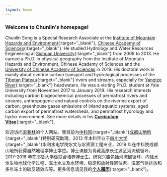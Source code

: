 ```yaml
---
layout: home
---
```


### Welcome to Chunlin's homepage!

Chunlin Song is a Special Research Associate at the [Institute of Mountain Hazards and Environment](http://english.imde.cas.cn/){:target="_blank"}, [Chinese Academy of Sciences](http://english.cas.cn/){:target="_blank"}. He studied Hydrology and Water Resources Engineering at [Sichuan University](http://www.scu.edu.cn/en/){:target="_blank"} from 2009 to 2013. He earned a Ph.D. in physical geography from the Institute of Mountain Hazards and Environment, Chinese Academy of Sciences and the [University of Chinese Academy of Sciences](http://english.ucas.ac.cn/) in 2019. His doctoral work is mainly about riverine carbon transport and hydrological processes of the [Tibetan Plateau](https://en.wikipedia.org/wiki/Tibetan_Plateau){:target="_blank"} rivers and streams, especially for [Yangtze River](https://en.wikipedia.org/wiki/Yangtze){:target="_blank"} headwaters. He was a visiting Ph.D. student at Yale University from November 2017 to January 2019. His research interests including carbon biogeochemical processes of permafrost rivers and streams, anthropogenic and natural controls on the riverine export of carbon, greenhouse gases emissions of inland aquatic systems, aged carbon export of permafrost watersheds, and permafrost hydrology and hydro-environment. See more details in his [**Curriculum Vitae**](https://songchunlin.net/files/others/songchunlin_cv.pdf){:target="_blank"}.

欢迎访问[宋春林](http://songchunlin.net "Chunlin Song")的个人网站。我目前为[中科院](http://www.cas.cn/){:target="_blank"}[成都山地所](http://www.imde.ac.cn/){:target="_blank"}特别研究助理。2013 年本科毕业于[四川大学](http://www.scu.edu.cn/){:target="_blank"}水利水电学院水文与水资源工程专业，2019 年在中科院成都山地所获得自然地理学博士学位。博士课题为青藏高原长江源区河流碳循环，2017-2018 年在耶鲁大学做联合培养博士生。研究兴趣包括河流碳循环、内陆水体生物地球化学过程、冻土水文及水环境、稳定和放射性同位素、温室气体排放和多年冻土的碳反馈效应等。更多信息请见我的[**个人履历**](https://songchunlin.net/files/others/songchunlin_cv_cn.pdf){:target="_blank"}。